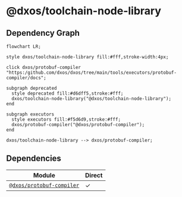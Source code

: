 # @dxos/toolchain-node-library



## Dependency Graph

```mermaid
flowchart LR;

style dxos/toolchain-node-library fill:#fff,stroke-width:4px;

click dxos/protobuf-compiler "https:/github.com/dxos/dxos/tree/main/tools/executors/protobuf-compiler/docs";

subgraph deprecated
  style deprecated fill:#d6dff5,stroke:#fff;
  dxos/toolchain-node-library("@dxos/toolchain-node-library");
end

subgraph executors
  style executors fill:#f5d6d9,stroke:#fff;
  dxos/protobuf-compiler("@dxos/protobuf-compiler");
end

dxos/toolchain-node-library --> dxos/protobuf-compiler;
```

## Dependencies

| Module | Direct |
|---|---|
| [`@dxos/protobuf-compiler`](../../../executors/protobuf-compiler/docs/README.md) | &check; |
